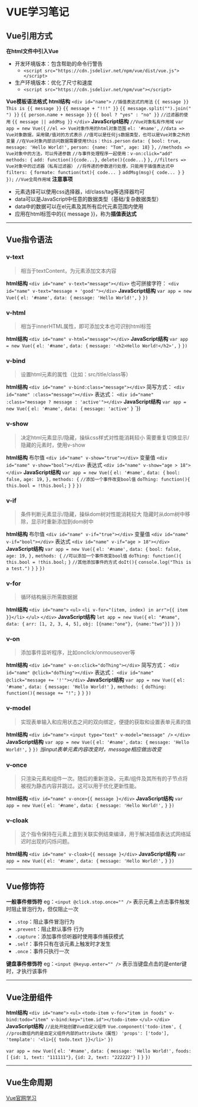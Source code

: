 # VUE学习笔记
## Vue引用方式
**在html文件中引入Vue**
- 开发环境版本：包含帮助的命令行警告
	- `<script src="https://cdn.jsdelivr.net/npm/vue/dist/vue.js"></script>` 
- 生产环境版本：优化了尺寸和速度
	- `<script src="https://cdn.jsdelivr.net/npm/vue"></script>`

**Vue模板语法格式**
**html结构**
`<div id="name">`
	`//插值表达式的用法`
	`{{ message }}`
	`This is {{ message }}`
	`{{ message + "!!!" }}`
	`{{ message.split("").join(" ") }}`
	`{{ person.name + message }}`
	`{{ bool ? "yes" : "no" }}`
	`//过滤器的使用`
	`{{ message || addMsg }}`
`</div>`
**JavaScript结构**
`//Vue对象私有作用域`
`var app = new Vue({`
	`//el => Vue对象作用的html对象范围`
	`el: '#name',`
	`//data => Vue对象数据，采用键/值对的方式表示`
	`//值可以是任何js数据类型，也可以是Vue对象之外的变量`
	`//在Vue对象内部访问数据需要使用this：this.person`
	`data: {`
		`bool: true,`
		`message: 'Hello World!',`
		`person: {name: "Tom", age: 18}`
	`},`
	`//methods => Vue对象中的方法，可以传递参数`
	`//与事件处理程序一起使用：v-on:click="add"`
	`methods: {`
		`add: function(){code...},`
		`delete(){code...}`
	`},`
	`//filters => Vue对象中的过滤器（私有过滤器）`
	`//将传递的参数进行处理，只能用于插值表达式中`
	`filters: {`
		`formate: function(txt){ code... }`
		`addMsg(msg){ code... }`
	`}`
`});`
`//Vue全局作用域`
**注意事项**

- 元素选择可以使用css选择器，id/class/tag等选择器均可
- data可以是JavaScript中任意的数据类型（基础/复杂数据类型）
- data中的数据可以在el元素及其所有后代元素范围内使用
- 应用在html标签中的{{ message }}，称为**插值表达式**

___
## Vue指令语法
### v-text
>相当于textContent，为元素添加文本内容

**html结构**
`<div id="name" v-text="message"></div>`
也可拼接字符：
`<div id="name" v-text="message + 'good'"></div>`
**JavaScript结构**
`var app = new Vue({`
	`el: '#name',`
	`data: {`
		`message: 'Hello World!',`
	`}`
`})`

### v-html
>相当于innerHTML属性，即可添加文本也可识别html标签

**html结构**
`<div id="name" v-html="message"></div>`
**JavaScript结构**
`var app = new Vue({`
	`el: '#name',`
	`data: {`
		`message: '<h2>Hello World!</h2>',`
	`}`
`})`

### v-bind
> 设置html元素的属性（比如：src/title/class等）

**html结构**
`<div id="name" v-bind:class="message"></div>`
简写方式：
`<div id="name" :class="message"></div>`
表达式：
`<div id="name" :class="message ? message : 'active'"></div>`
**JavaScript结构**
`var app = new Vue({`
	`el: '#name',`
	`data: {`
		`message: 'active'`
	`}`
`})
### v-show
>决定html元素显示/隐藏，操纵css样式对性能消耗较小
>需要重复切换显示/隐藏的元素时，使用v-show

**html结构**
布尔值
`<div id="name" v-show="true"></div>`
变量值
`<div id="name" v-show="bool"></div>`
表达式
`<div id="name" v-show="age > 18"></div>`
**JavaScript结构**
`var app = new Vue({`
	`el: '#name',`
	`data: {`
		`bool: false,`
    	`age: 19,`
	`},`
	`methods: {`
		`//添加一个事件改变bool值`
		`doThing: function(){`
			`this.bool = !this.bool;`
		`}`
	`}`
`})`
### v-if
>条件判断元素显示/隐藏，操纵dom树对性能消耗较大
>隐藏时从dom树中移除，显示时重新添加到dom树中

**html结构**
布尔值
`<div id="name" v-if="true"></div>`
变量值
`<div id="name" v-if="bool"></div>`
表达式
`<div id="name" v-if="age > 18"></div>`
**JavaScript结构**
`var app = new Vue({`
	`el: '#name',`
	`data: {`
		`bool: false,`
    	`age: 19,`
	`},`
	`methods: {`
		`//可以添加一个事件改变bool值`
		`doThing: function(){`
			`this.bool = !this.bool;`
		`}`
		`//其他添加事件的方式`
		`doIt(){`
			`console.log("This is a test.")`
		`}`
	`}`
`})`

### v-for
>循环结构展示所需数据据

**html结构**
`<div id="name">`
	`<ul>`
		`<li v-for="(item, index) in arr">{{ item }}</li>`
	`</ul>`
`</div>`
**JavaScript结构**
`let app = new Vue({`
	`el: "#name",`
	`data: {`
		`arr: [1, 2, 3, 4, 5],`
		`obj: [{name:"one"}, {name:"two"}]`
	`}`
`})`
### v-on
>添加事件监听程序，比如onclick/onmouseover等

**html结构**
`<div id="name" v-on:click="doThing"></div>`
简写方式：
`<div id="name" @click="doThing"></div>`
表达式：
`<div id="name" @click="message += '!'"></div>`
**JavaScript结构**
`var app = new Vue({`
	`el: '#name',`
	`data: {`
		`message: 'Hello World!'`
	`},`
	`methods: {`
		`doThing: function(){`
			`message += "!";`
		`}`
	`}`
`})`
### v-model
>实现表单输入和应用状态之间的双向绑定，便捷的获取和设置表单元素的值

**html结构**
`<div id="name">`
	`<input type="text" v-model="message" />`
`</div>`
**JavaScript结构**
`var app = new Vue({`
	`el: '#name',`
	`data: {`
		`message: 'Hello World!',`
	`}`
`})`
*当input表单元素内容改变时，message相应做出改变*

### v-once
>只渲染元素和组件一次。随后的重新渲染，元素/组件及其所有的子节点将被视为静态内容并跳过。这可以用于优化更新性能。

**html结构**
`<div id="name" v-once>{{ message }</div>`
**JavaScript结构**
`var app = new Vue({`
	`el: '#name',`
	`data: {`
		`message: 'Hello World!',`
	`}`
`})`

### v-cloak
>这个指令保持在元素上直到关联实例结束编译，用于解决插值表达式网络延迟时出现的闪烁问题。

**html结构**
`<div id="name" v-cloak>{{ message }</div>`
**JavaScript结构**
`var app = new Vue({`
	`el: '#name',`
	`data: {`
		`message: 'Hello World!',`
	`}`
`})`

___
## Vue修饰符
**一般事件修饰符**
eg：`<input @click.stop.once="" />`
表示元素上点击事件触发时阻止冒泡行为，但仅阻止一次
- `.stop`：阻止事件冒泡行为
- `.prevent`：阻止默认事件 行为
- `.capture`：添加事件侦听器时使用事件捕获模式
- `.self`：事件只有在该元素上触发时才发生
- `.once`：事件只执行一次

**键盘事件修饰符**
eg：`<input @keyup.enter="" />`
表示当键盘点击的是enter键时，才执行该事件

___
## Vue注册组件
**html结构**
`<div id="name">`
	`<ul>`
		`<todo-item v-for="item in foods" v-bind:todo="item" v-bind:key="item.id"></todo-item>`
	`</ul>`
`</div>`
**JavaScript结构**
`//此处开始创建Vue自定义组件`
`Vue.component('todo-item', {`
	`//pros数组内的是自定义组件内部的attribute（属性）`
	`'props': ['todo'],`
	`'template': '<li>{{ todo.text }}</li>'`
`})`

`var app = new Vue({`
	`el: '#name',`
	`data: {`
		`message: 'Hello World!',`
		`foods: [`
			`{id: 1, text: "111111"},`
			`{id: 2, text: "222222"}`
		`]`
	`}`
`})`
___
## Vue生命周期


[Vue官网学习](https://cn.vuejs.org/v2/guide/)
